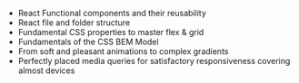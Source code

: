 * React Functional components and their reusability
* React file and folder structure
* Fundamental CSS properties to master flex & grid
* Fundamentals of the CSS BEM Model
* From soft and pleasant animations to complex gradients
* Perfectly placed media queries for satisfactory responsiveness covering almost devices







